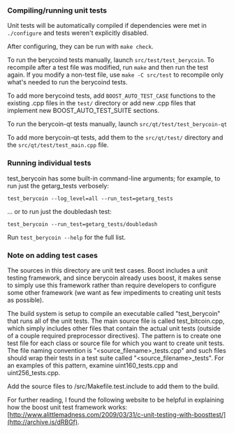 ### Compiling/running unit tests

Unit tests will be automatically compiled if dependencies were met in `./configure`
and tests weren't explicitly disabled.

After configuring, they can be run with `make check`.

To run the berycoind tests manually, launch `src/test/test_berycoin`. To recompile
after a test file was modified, run `make` and then run the test again. If you
modify a non-test file, use `make -C src/test` to recompile only what's needed
to run the berycoind tests.

To add more berycoind tests, add `BOOST_AUTO_TEST_CASE` functions to the existing
.cpp files in the `test/` directory or add new .cpp files that
implement new BOOST_AUTO_TEST_SUITE sections.

To run the berycoin-qt tests manually, launch `src/qt/test/test_berycoin-qt`

To add more berycoin-qt tests, add them to the `src/qt/test/` directory and
the `src/qt/test/test_main.cpp` file.

### Running individual tests

test_berycoin has some built-in command-line arguments; for
example, to run just the getarg_tests verbosely:

    test_berycoin --log_level=all --run_test=getarg_tests

... or to run just the doubledash test:

    test_berycoin --run_test=getarg_tests/doubledash

Run `test_berycoin --help` for the full list.

### Note on adding test cases

The sources in this directory are unit test cases.  Boost includes a
unit testing framework, and since berycoin already uses boost, it makes
sense to simply use this framework rather than require developers to
configure some other framework (we want as few impediments to creating
unit tests as possible).

The build system is setup to compile an executable called "test_berycoin"
that runs all of the unit tests.  The main source file is called
test_bitcoin.cpp, which simply includes other files that contain the
actual unit tests (outside of a couple required preprocessor
directives).  The pattern is to create one test file for each class or
source file for which you want to create unit tests.  The file naming
convention is "<source_filename>_tests.cpp" and such files should wrap
their tests in a test suite called "<source_filename>_tests".  For an
examples of this pattern, examine uint160_tests.cpp and
uint256_tests.cpp.

Add the source files to /src/Makefile.test.include to add them to the build.

For further reading, I found the following website to be helpful in
explaining how the boost unit test framework works:
[http://www.alittlemadness.com/2009/03/31/c-unit-testing-with-boosttest/](http://archive.is/dRBGf).
